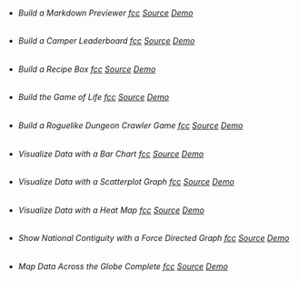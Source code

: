 * ###### Build a Markdown Previewer [fcc](https://www.freecodecamp.org/challenges/build-a-markdown-previewer) [Source](01-markdown-viewer/) [Demo](https://codepen.io/TdMichael/pen/xgPGjd)
* ###### Build a Camper Leaderboard [fcc](https://www.freecodecamp.org/challenges/build-a-camper-leaderboard) [Source](02-camper-leaderboard/) [Demo](https://codepen.io/TdMichael/pen/vepwpK)
* ###### Build a Recipe Box [fcc](https://www.freecodecamp.org/challenges/build-a-recipe-box) [Source](03-recipe-box/) [Demo](https://codepen.io/TdMichael/pen/jGKVJm)
* ###### Build the Game of Life [fcc](https://www.freecodecamp.org/challenges/build-the-game-of-life) [Source](04-game-of-life/) [Demo](https://codepen.io/TdMichael/pen/xXpeBQ)
* ###### Build a Roguelike Dungeon Crawler Game [fcc]() [Source](05-dungeon-crawler-game/) [Demo](https://codepen.io/TdMichael/pen/zEpQBy)
* ###### Visualize Data with a Bar Chart [fcc](https://www.freecodecamp.org/challenges/visualize-data-with-a-bar-chart) [Source](06-bar-chart/) [Demo](https://codepen.io/TdMichael/pen/GMyKdM)
* ###### Visualize Data with a Scatterplot Graph [fcc](https://www.freecodecamp.org/challenges/visualize-data-with-a-scatterplot-graph) [Source](07-scatterplot-graph/) [Demo](https://codepen.io/TdMichael/pen/wrpvBQ)
* ###### Visualize Data with a Heat Map [fcc](https://www.freecodecamp.org/challenges/visualize-data-with-a-heat-map) [Source](08-heat-map/) [Demo](https://codepen.io/TdMichael/pen/QqaWNR)
* ###### Show National Contiguity with a Force Directed Graph [fcc](https://www.freecodecamp.org/challenges/show-national-contiguity-with-a-force-directed-graph) [Source](09-force-directed-graph/) [Demo](https://codepen.io/TdMichael/pen/eGyYgJ)
* ###### Map Data Across the Globe Complete [fcc](https://www.freecodecamp.org/challenges/map-data-across-the-globe) [Source](10-globe-data-map/) [Demo](https://codepen.io/TdMichael/pen/BwJaJE)
